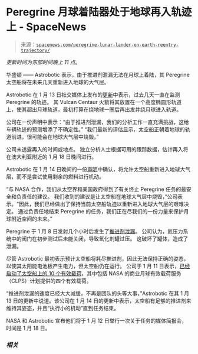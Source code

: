 <!--yml

类别：未分类

日期：2024 年 05 月 27 日 14:46:06

-->

# Peregrine 月球着陆器处于地球再入轨迹上 - SpaceNews

> 来源：[`spacenews.com/peregrine-lunar-lander-on-earth-reentry-trajectory/`](https://spacenews.com/peregrine-lunar-lander-on-earth-reentry-trajectory/)

*更新时间为东部时间晚上 11 点*。

华盛顿 —— Astrobotic 表示，由于推进剂泄漏无法在月球上着陆，其 Peregrine 太空船将在未来几天重新进入地球的大气层。

Astrobotic 在 1 月 13 日社交媒体上发布的[更新](https://twitter.com/astrobotic/status/1746260132269379995)中表示，过去几天一直在监测 Peregrine 的轨迹。 其 Vulcan Centaur 火箭将其放置在一个高度椭圆形轨道上，使其超出月球轨道，最初打算在绕地球一圈后再出发并绕月球进入轨道。

公司在一份声明中表示：“由于推进剂泄漏，我们的分析工作一直充满挑战，这给车辆轨迹的预测增添了不确定性。” “我们最新的评估显示，太空船正朝着地球的轨道前进，很可能会在地球大气层中烧毁。”

公司未透露再入的时间或地点。 独立分析人士根据可用的跟踪数据，估计再入将在澳大利亚附近的 1 月 18 日晚间进行。

Astrobotic 在 1 月 14 日晚间的一份[声明](https://www.astrobotic.com/update-17-for-peregrine-mission-one/)中确认，将允许太空船重新进入地球大气层，而不是尝试使用剩余的燃料进行机动。

“与 NASA 合作，我们从太空界和美国政府得到了有关终止 Peregrine 任务的最安全和负责任的建议。 我们收到的建议是让太空船在地球大气层中烧毁，”公司表示。“因此，我们已经做出了保持当前太空船轨迹以重新进入地球大气层的艰难决定。 通过负责任地结束 Peregrine 的任务，我们正在尽我们的一份力量来保护月球附近空间的未来。”

Peregrine 于 1 月 8 日发射几个小时后发生了[推进剂泄漏](https://spacenews.com/peregrine-lander-suffers-anomaly-after-launch/)。 公司认为，氦压力系统中的阀门在初步测试后未能关闭，导致氧化剂罐过压。 这破坏了罐体，造成了泄漏。

尽管 Astrobotic 最初表示预计太空船将耗尽推进剂，因此无法保持正确的姿态，以使其太阳能电池板产生电力，但太空船仍在运行。 公司于 1 月 11 日表示，[已经启动了太空船上的 10 个有效载荷](https://spacenews.com/astrobotic-gets-payloads-working-on-ailing-peregrine-lander/)，其中包括 NASA 的商业月球有效载荷服务（CLPS）计划提供的四个有效载荷。

“推进剂泄漏的速度已经大大减缓，不再是团队的头等大事，”Astrobotic 在其 1 月 13 日的更新中说道。该公司在 1 月 14 日的更新中表示，太空船有足够的推进剂来维持其姿态，并且“执行小的机动”直到任务结束。

NASA 和 Astrobotic 宣布他们将于 1 月 12 日举行一次关于任务的媒体简报会，时间是 1 月 18 日。

### *相关*
